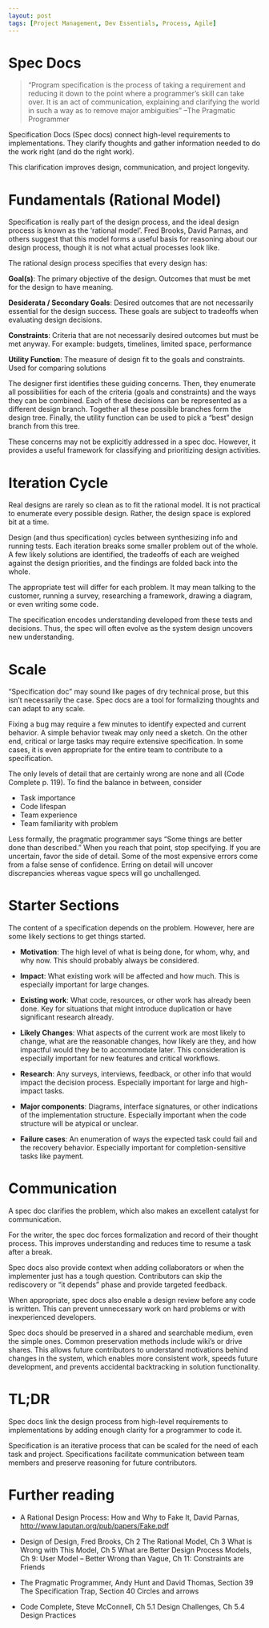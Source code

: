 ```yaml
---
layout: post
tags: [Project Management, Dev Essentials, Process, Agile]
---
```

# Spec Docs

> “Program specification is the process of taking a requirement and reducing
> it down to the point where a programmer’s skill can take over. It is an act
> of communication, explaining and clarifying the world in such a way as to
> remove major ambiguities” –The Pragmatic Programmer

<!-- more -->

Specification Docs (Spec docs) connect high-level requirements to
implementations. They clarify thoughts and gather information needed to do the work right (and do the right work).

This clarification improves design, communication, and project longevity.

Fundamentals (Rational Model)
=============================

Specification is really part of the design process, and the ideal design process is known as the ‘rational model’. Fred Brooks, David Parnas, and others suggest that this model forms a useful basis for reasoning about our design process, though it is not what actual processes look like.

The rational design process specifies that every design has:

**Goal(s)**: The primary objective of the design. Outcomes that must be met for the design to have meaning.

**Desiderata / Secondary Goals**: Desired outcomes that are not necessarily essential for the design success. These goals are subject to tradeoffs when evaluating design decisions.

**Constraints**: Criteria that are not necessarily desired outcomes but must be met anyway. For example: budgets, timelines, limited space, performance

**Utility Function**: The measure of design fit to the goals and constraints. Used for comparing solutions

The designer first identifies these guiding concerns. Then, they enumerate all possibilities for each of the criteria (goals and constraints) and the ways they can be combined. Each of these decisions can be represented as a different design branch. Together all these possible branches form the design tree.
Finally, the utility function can be used to pick a “best” design branch from this tree.

These concerns may not be explicitly addressed in a spec doc. However, it provides a useful framework for classifying and prioritizing design activities.

Iteration Cycle
===============

Real designs are rarely so clean as to fit the rational model. It is not practical to enumerate every possible design. Rather, the design space is explored bit at a time.

Design (and thus specification) cycles between synthesizing info and running tests. Each iteration breaks some smaller problem out of the whole. A few likely solutions are identified, the tradeoffs of each are weighed against the design priorities, and the findings are folded back into the whole.

The appropriate test will differ for each problem. It may mean talking to the customer, running a survey, researching a framework, drawing a diagram, or even writing some code.

The specification encodes understanding developed from these tests and decisions. Thus, the spec will often evolve as the system design uncovers new understanding.

Scale
=====

“Specification doc” may sound like pages of dry technical prose, but this isn’t necessarily the case. Spec docs are a tool for formalizing thoughts and can adapt to any scale.

Fixing a bug may require a few minutes to identify expected and current behavior. A simple behavior tweak may only need a sketch. On the other end, critical or large tasks may require extensive specification. In some cases, it is even appropriate for the entire team to contribute to a specification.

The only levels of detail that are certainly wrong are none and all (Code Complete p. 119). To find the balance in between, consider

- Task importance
- Code lifespan
- Team experience
- Team familiarity with problem

Less formally, the pragmatic programmer says “Some things are better done than described.” When you reach that point, stop specifying. If you are uncertain, favor the side of detail. Some of the most expensive errors come from a false sense of confidence. Erring on detail will uncover discrepancies whereas vague specs will go unchallenged.

Starter Sections
================

The content of a specification depends on the problem. However, here are some likely sections to get things started.

- **Motivation**: The high level of what is being done, for whom, why, and why now. This should probably always be considered.

- **Impact**: What existing work will be affected and how much. This is especially important for large changes.

- **Existing work**: What code, resources, or other work has already been done. Key for situations that might introduce duplication or have significant research already.

- **Likely Changes**: What aspects of the current work are most likely to change, what are the reasonable changes, how likely are they, and how impactful would they be to accommodate later. This consideration is especially important for new features and critical workflows.

- **Research**: Any surveys, interviews, feedback, or other info that would impact the decision process. Especially important for large and high-impact tasks.

- **Major components**: Diagrams, interface signatures, or other indications of the implementation structure. Especially important when the code structure will be atypical or unclear.

- **Failure cases**: An enumeration of ways the expected task could fail and the recovery behavior. Especially important for completion-sensitive tasks like payment.

Communication
=============

A spec doc clarifies the problem, which also makes an excellent catalyst for communication.

For the writer, the spec doc forces formalization and record of their thought process. This improves understanding and reduces time to resume a task after a break.

Spec docs also provide context when adding collaborators or when the implementer just has a tough question. Contributors can skip the rediscovery or “it depends” phase and provide targeted feedback.

When appropriate, spec docs also enable a design review before any code is written. This can prevent unnecessary work on hard problems or with inexperienced developers.

Spec docs should be preserved in a shared and searchable medium, even the simple ones. Common preservation methods include wiki’s or drive shares. This allows future contributors to understand motivations behind changes in the system, which enables more consistent work, speeds future development, and prevents accidental backtracking in solution functionality.

TL;DR
=====

Spec docs link the design process from high-level requirements to
implementations by adding enough clarity for a programmer to code it.

Specification is an iterative process that can be scaled for the need of each task and project. Specifications facilitate communication between team members and preserve reasoning for future contributors.

Further reading
===============

- A Rational Design Process: How and Why to Fake It, David Parnas, <http://www.laputan.org/pub/papers/Fake.pdf>

- Design of Design, Fred Brooks, Ch 2 The Rational Model, Ch 3 What is Wrong with This Model, Ch 5 What are Better Design Process Models, Ch 9: User Model – Better Wrong than Vague, Ch 11: Constraints are Friends

- The Pragmatic Programmer, Andy Hunt and David Thomas, Section 39 The Specification Trap, Section 40 Circles and arrows

- Code Complete, Steve McConnell, Ch 5.1 Design Challenges, Ch 5.4 Design Practices
